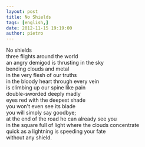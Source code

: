 ```yaml
---
layout: post
title: No Shields
tags: [english,]
date: 2012-11-15 19:19:00
author: pietro
---
```

No shields<br/>three flights around the world<br/>an angry demigod is thrusting in the sky<br/>bending clouds and metal<br/>in the very flesh of our truths<br/>in the bloody heart through every vein<br/>is climbing up our spine like pain<br/>double-sworded deeply madly<br/>eyes red with the deepest shade<br/>you won't even see its blade<br/>you will simply say goodbye;<br/>at the end of the road he can already see you<br/>in the square full of light where the clouds concentrate<br/>quick as a lightning is speeding your fate<br/>without any shield.
